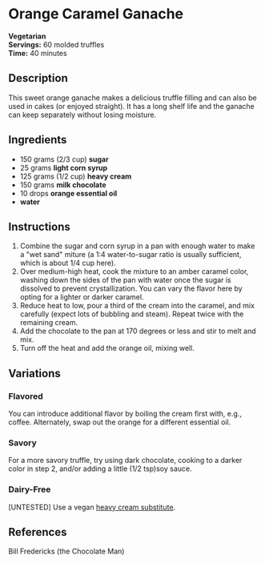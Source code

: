 # Orange Caramel Ganache

**Vegetarian**  
**Servings:** 60 molded truffles  
**Time:** 40 minutes

## Description

This sweet orange ganache makes a delicious truffle filling and can also be used in cakes (or enjoyed straight). It has a long shelf life and the ganache can keep separately without losing moisture.

## Ingredients

- 150 grams (2/3 cup) **sugar**
- 25 grams **light corn syrup**
- 125 grams (1/2 cup) **heavy cream**
- 150 grams **milk chocolate**
- 10 drops **orange essential oil**
- **water**

## Instructions

1. Combine the sugar and corn syrup in a pan with enough water to make a "wet sand" miture (a 1:4 water-to-sugar ratio is usually sufficient, which is about 1/4 cup here).
2. Over medium-high heat, cook the mixture to an amber caramel color, washing down the sides of the pan with water once the sugar is dissolved to prevent crystallization. You can vary the flavor here by opting for a lighter or darker caramel.
3. Reduce heat to low, pour a third of the cream into the caramel, and mix carefully (expect lots of bubbling and steam). Repeat twice with the remaining cream.
4. Add the chocolate to the pan at 170 degrees or less and stir to melt and mix.
5. Turn off the heat and add the orange oil, mixing well.

## Variations

### Flavored

You can introduce additional flavor by boiling the cream first with, e.g., coffee. Alternately, swap out the orange for a different essential oil.

### Savory

For a more savory truffle, try using dark chocolate, cooking to a darker color in step 2, and/or adding a little (1/2 tsp)soy sauce.

### Dairy-Free

[UNTESTED] Use a vegan [heavy cream substitute](../README.md#Heavy%20Cream).

## References

Bill Fredericks (the Chocolate Man)